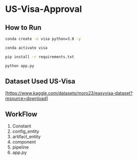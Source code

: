 # US-Visa-Approval

## How to Run
```bash
conda create -n visa python=3.8 -y
```
```bash
conda activate visa
```
```bash
pip install -r requirements.txt
```

```bash
python app.py

```
## Dataset Used US-Visa
[https://www.kaggle.com/datasets/moro23/easyvisa-dataset?resource=download]

## WorkFlow
1. Constant
2. config_entity
3. artifact_entity
4. component
5. pipeline
6. app.py


